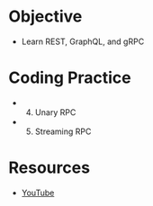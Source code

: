 # Objective
- Learn REST, GraphQL, and gRPC

# Coding Practice
- 004. Unary RPC
- 005. Streaming RPC

# Resources
- [YouTube](https://www.youtube.com/watch?v=opVobybT_1w&list=PL7yAAGMOat_EX1nv8fgltlm0CnJTH8Nwg)